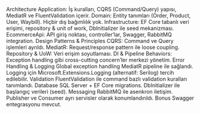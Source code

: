 Architecture
	Application: İş kuralları, CQRS (Command/Query) yapısı, MediatR ve FluentValidation içerir.
	Domain: Entity tanımları (Order, Product, User, Waybill). Hiçbir dış bağımlılık yok.
	Infrastructure: EF Core tabanlı veri erişimi, repository & unit of work, DbInitializer ile seed mekanizması.
	EcommerceApi: API giriş noktası, controller’lar, Swagger, RabbitMQ integration.
Design Patterns & Principles
	CQRS: Command ve Query işlemleri ayrıldı.
	MediatR: Request/response pattern ile loose coupling.
	Repository & UoW: Veri erişim soyutlaması.
	DI & Pipeline Behaviors: Exception handling gibi cross-cutting concern’ler merkezi yönetim.
Error Handling & Logging
	Global exception handling MediatR pipeline ile sağlandı.
	Logging için Microsoft.Extensions.Logging (alternatif: Serilog) tercih edilebilir.
Validation
	FluentValidation ile command bazlı validation kuralları tanımlandı.
Database
	SQL Server + EF Core migrations.
	DbInitializer ile başlangıç verileri (seed).
Messaging
	RabbitMQ ile asenkron iletişim.
	Publisher ve Consumer ayrı servisler olarak konumlandırıldı.
Bonus
	Swagger entegrasyonu mevcut.